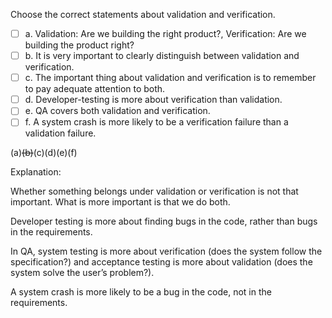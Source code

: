<panel header="{{ icon_Q_A }} Statements about validation and verification">

Choose the correct statements about validation and verification.

- [ ] a. Validation: Are we building the right product?, Verification: Are we building the product right?
- [ ] b. It is very important to clearly distinguish between validation and verification.
- [ ] c. The important thing about validation and verification is to remember to pay adequate attention to both.
- [ ] d. Developer-testing is more about verification than validation.
- [ ] e. QA covers both validation and verification.
- [ ] f. A system crash is more likely to be a verification failure than a validation failure.

<panel type="seamless" header="{{ icon_A }} Answer" minimized>

(a)~~(b)~~(c)(d)(e)(f)

Explanation:

Whether something belongs under validation or verification is not that important. What is more important is that we do both.

Developer testing is more about finding bugs in the code, rather than bugs in the requirements.

In QA, system testing is more about verification (does the system follow the specification?) and acceptance testing is more about validation (does the system solve the user’s problem?).

A system crash is more likely to be a bug in the code, not in the requirements.

</panel>
</panel>
